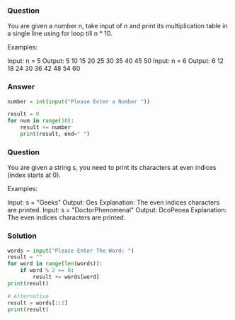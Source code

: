 ### Question 
You are given a number n, take input of n and print its multiplication table in a single line using for loop till n * 10. 

Examples:

Input: n = 5
Output: 5 10 15 20 25 30 35 40 45 50
Input: n = 6
Output: 6 12 18 24 30 36 42 48 54 60

### Answer
```python
number = int(input("Please Enter a Number "))

result = 0
for num in range(10):
    result += number
    print(result, end=" ")
```

### Question
You are given a string s, you need to print its characters at even indices (index starts at 0).

Examples:

Input: s = "Geeks"
Output: Ges
Explanation: The even indices characters are printed.
Input: s = "DoctorPhenomenal"
Output: DcoPeoea
Explanation: The even indices characters are printed.

### Solution
```python
words = input("Please Enter The Word: ")
result = ""
for word in range(len(words)):
    if word % 2 == 0:
        result += words[word]
print(result)

# Alternative
result = words[::2]
print(result)
```